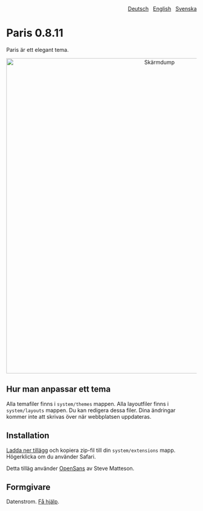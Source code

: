 <p align="right"><a href="README-de.md">Deutsch</a> &nbsp; <a href="README.md">English</a> &nbsp; <a href="README-sv.md">Svenska</a></p>

# Paris 0.8.11

Paris är ett elegant tema.

<p align="center"><img src="paris-screenshot.png?raw=true" width="795" height="836" alt="Skärmdump"></p>

## Hur man anpassar ett tema

Alla temafiler finns i `system/themes` mappen. Alla layoutfiler finns i `system/layouts` mappen. Du kan redigera dessa filer. Dina ändringar kommer inte att skrivas över när webbplatsen uppdateras.

## Installation

[Ladda ner tillägg](https://github.com/datenstrom/yellow-extensions/raw/master/zip/paris.zip) och kopiera zip-fil till din `system/extensions` mapp. Högerklicka om du använder Safari.

Detta tilläg använder [OpenSans](https://fonts.google.com/specimen/Open+Sans) av Steve Matteson.

## Formgivare

Datenstrom. [Få hjälp](https://datenstrom.se/sv/yellow/help/).
